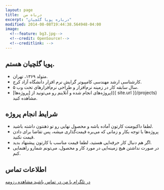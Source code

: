 ```yaml
---
layout: page
title:  درباه من
excerpt: "درباره پویا گلچیان"
modified: 2014-08-08T19:44:38.564948-04:00
image:
  <!--feature: bg3.jpg-->
  <!--credit: OpenSource!-->
  <!--creditlink: -->
---
```

## پویا گلچیان هستم.

* متولد ۱۳۶۹، تهران.
* کارشناسی ارشد مهندسی کامپیوتر گرایش نرم افزار دانشگاه آزاد کرج.
*  ۵ سال سابقه کار در زمینه نرم‌افزار و طراحی نرم‌افزارهای تحت وب.
* پروژه‌های انجام شده و آنلاینم رو می‌تونید از [پروژه‌ها]({{ site.url }}/projects) مشاهده کنید.

## شرایط انجام پروژه

* لطفا داکیومنت کارتون آماده باشه و محصول نهایی رو تو ذهنتون داشته باشید.
* پروژه‌ها با توجه بکار و زمانی که می‌بره قیمت‌گذاری میشه، پس تقاضا برای دادن قیمت نکنید.
* اگر هم دنبال کار حرفه‌ایی هستید، لطفا قیمت مناسب با کارتون پیشنهاد بدید.
* در صورت نداشتن هیچ زمینه‌ایی در مورد کار و محصول، می‌تونم شمارو راهنمایی کنم.


## اطلاعات تماس

<a markdown="0" href="https://t.me/iCoder" target="_blank" class="btn"><i class="fa fa-telegram"></i> در تلگرام با من در تماس باشید </a>
<a markdown="0" href="http://pooyagolchian.ir/file/cv.pdf" target="_blank" class="btn"><i class="fa fa-eye"></i> مشاهده رزومه </a>

